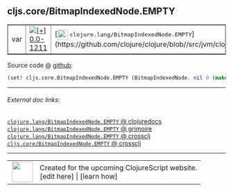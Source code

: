 ## cljs.core/BitmapIndexedNode.EMPTY



 <table border="1">
<tr>
<td>var</td>
<td><a href="https://github.com/cljsinfo/cljs-api-docs/tree/0.0-1211"><img valign="middle" alt="[+] 0.0-1211" title="Added in 0.0-1211" src="https://img.shields.io/badge/+-0.0--1211-lightgrey.svg"></a> </td>
<td>
[<img height="24px" valign="middle" src="http://i.imgur.com/1GjPKvB.png"> <samp>clojure.lang/BitmapIndexedNode.EMPTY</samp>](https://github.com/clojure/clojure/blob//src/jvm/clojure/lang/PersistentHashMap.java)
</td>
</tr>
</table>









Source code @ [github](https://github.com/clojure/clojurescript/blob/r2075/src/cljs/cljs/core.cljs#L4624):

```clj
(set! cljs.core.BitmapIndexedNode.EMPTY (BitmapIndexedNode. nil 0 (make-array 0)))
```

<!--
Repo - tag - source tree - lines:

 <pre>
clojurescript @ r2075
└── src
    └── cljs
        └── cljs
            └── <ins>[core.cljs:4624](https://github.com/clojure/clojurescript/blob/r2075/src/cljs/cljs/core.cljs#L4624)</ins>
</pre>

-->

---



###### External doc links:

[`clojure.lang/BitmapIndexedNode.EMPTY` @ clojuredocs](http://clojuredocs.org/clojure.lang/BitmapIndexedNode.EMPTY)<br>
[`clojure.lang/BitmapIndexedNode.EMPTY` @ grimoire](http://conj.io/store/v1/org.clojure/clojure/1.7.0-beta3/clj/clojure.lang/BitmapIndexedNode.EMPTY/)<br>
[`clojure.lang/BitmapIndexedNode.EMPTY` @ crossclj](http://crossclj.info/fun/clojure.lang/BitmapIndexedNode.EMPTY.html)<br>
[`cljs.core/BitmapIndexedNode.EMPTY` @ crossclj](http://crossclj.info/fun/cljs.core.cljs/BitmapIndexedNode.EMPTY.html)<br>

---

 <table>
<tr><td>
<img valign="middle" align="right" width="48px" src="http://i.imgur.com/Hi20huC.png">
</td><td>
Created for the upcoming ClojureScript website.<br>
[edit here] | [learn how]
</td></tr></table>

[edit here]:https://github.com/cljsinfo/cljs-api-docs/blob/master/cljsdoc/cljs.core/BitmapIndexedNodeDOTEMPTY.cljsdoc
[learn how]:https://github.com/cljsinfo/cljs-api-docs/wiki/cljsdoc-files

<!--

This information was too distracting to show to readers, but I'll leave it
commented here since it is helpful to:

- pretty-print the data used to generate this document
- and show how to retrieve that data



The API data for this symbol:

```clj
{:ns "cljs.core",
 :name "BitmapIndexedNode.EMPTY",
 :history [["+" "0.0-1211"]],
 :parent-type "BitmapIndexedNode",
 :type "var",
 :full-name-encode "cljs.core/BitmapIndexedNodeDOTEMPTY",
 :source {:code "(set! cljs.core.BitmapIndexedNode.EMPTY (BitmapIndexedNode. nil 0 (make-array 0)))",
          :title "Source code",
          :repo "clojurescript",
          :tag "r2075",
          :filename "src/cljs/cljs/core.cljs",
          :lines [4624]},
 :full-name "cljs.core/BitmapIndexedNode.EMPTY",
 :clj-symbol "clojure.lang/BitmapIndexedNode.EMPTY"}

```

Retrieve the API data for this symbol:

```clj
;; from Clojure REPL
(require '[clojure.edn :as edn])
(-> (slurp "https://raw.githubusercontent.com/cljsinfo/cljs-api-docs/catalog/cljs-api.edn")
    (edn/read-string)
    (get-in [:symbols "cljs.core/BitmapIndexedNode.EMPTY"]))
```

-->
